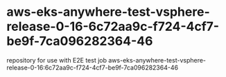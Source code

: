 # aws-eks-anywhere-test-vsphere-release-0-16-6c72aa9c-f724-4cf7-be9f-7ca096282364-46
repository for use with E2E test job aws-eks-anywhere-test-vsphere-release-0-16:6c72aa9c-f724-4cf7-be9f-7ca096282364-46

